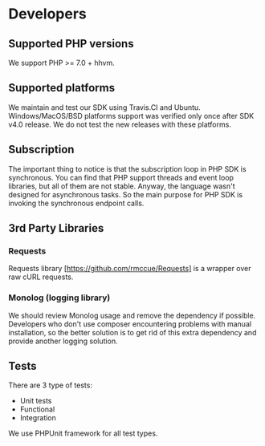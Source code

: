 # Developers 
## Supported PHP versions
We support PHP >= 7.0 + hhvm.

## Supported platforms
We maintain and test our SDK using Travis.CI and Ubuntu.
Windows/MacOS/BSD platforms support was verified only once after SDK v4.0 release. We do not test the new releases with these platforms. 

## Subscription
The important thing to notice is that the subscription loop in PHP SDK is synchronous.
You can find that PHP support threads and event loop libraries, but all of them are not stable. Anyway, the language wasn't designed for asynchronous tasks. So the main purpose for PHP SDK is invoking the synchronous endpoint calls.

## 3rd Party Libraries
### Requests
Requests library [https://github.com/rmccue/Requests] is a wrapper over raw cURL requests.

### Monolog (logging library)
We should review Monolog usage and remove the dependency if possible. Developers who don't use composer encountering problems with manual installation, so the better solution is to get rid of this extra dependency and provide another logging solution.

## Tests
There are 3 type of tests:
* Unit tests
* Functional
* Integration

We use PHPUnit framework for all test types.
